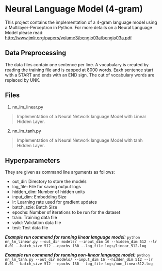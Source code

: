 # Neural Language Model (4-gram)

This project contains the implementation of a 4-gram language model using a Multilayer-Perceptron in Python. For more details on a Neural Language Model please read: http://www.jmlr.org/papers/volume3/bengio03a/bengio03a.pdf

## Data Preprocessing
The data files contain one sentence per line. A vocabulary is created by reading the training file and is capped at 8000 words. Eaxh sentence start with a START and ends with an END sign. The out of vocabulary words are replaced by UNK.

## Files

1. nn_lm_linear.py 
> Implementation of a Neural Network language Model with Linear Hidden Layer.
2. nn_lm_tanh.py 
> Implementation of a Neural Network language Model with tanh Hidden Layer.

## Hyperparameters
They are given as command line arguments as follows: 

* out_dir: Directory to store the models
* log_file: File for saving output logs
* hidden_dim: Number of hidden units
* input_dim: Embedding Size
* lr: Learning rate used for gradient updates
* batch_szie: Batch Size
* epochs: Number of iterations to be run for the dataset
* train: Training data file
* valid: Validation data file
* test: Test data file


__*Example run command for running linear language model:*__
`python nn_lm_linear.py --out_dir models/ --input_dim 16 --hidden_dim 512 --lr 0.01 --batch_size 512 --epochs 130 --log_file logs/linear_512.log`

__*Example run command for running non-linear language model:*__
`python nn_lm_tanh.py --out_dir models/ --input_dim 16 --hidden_dim 512 --lr 0.01 --batch_size 512 --epochs 130 --log_file logs/non_linear512.log`